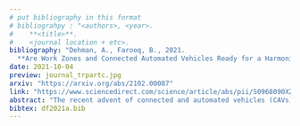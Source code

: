 ```yaml
---
# put bibliography in this format
# bibliograhpy : "<authors>, <year>.
#    **<title>**.
#    <journal location + etc>.
bibliography: "Dehman, A., Farooq, B., 2021.
  **Are Work Zones and Connected Automated Vehicles Ready for a Harmonious Coexistence? A Scoping Review and Research Agenda**. Transportation Research Part C: Emerging Technologies." # surround Title with **<title>**
date: 2021-10-04
preview: journal_trpartc.jpg
arxiv: "https://arxiv.org/abs/2102.00087"
link: "https://www.sciencedirect.com/science/article/abs/pii/S0968090X21004162"
abstract: "The recent advent of connected and automated vehicles (CAVs) is expected to transform the transportation system. CAV technologies are being developed rapidly and they are foreseen to penetrate the market at a rapid pace. On the other hand, work zones (WZs) have become common areas on highway systems as a result of the increasing construction and maintenance activities. The near future will therefore bring the coexistence of CAVs and WZs which makes their interaction inevitable. WZs expose all vehicles to a sudden and complex geometric change in the roadway environment, something that may challenge many of CAV navigation capabilities. WZs however also impose a space contraction resulting in adverse traffic impacts, something that legitimately calls for benefiting from the highly efficient CAV functions. CAVs should be able to reliably traverse WZ geometry and WZs should benefit from CAV intelligent functions. This paper reviews the state-of-the-art and the key concepts, opportunities, and challenges of deploying CAV systems at WZs. The reviewed subjects include traffic performance and behaviour, technologies and infrastructure, and regulatory considerations. Eighteen CAV mobility, safety, and environmental concepts and functions were distributed over the WZ area which was subdivided into five segments: further upstream, approach area, queuing area, WZ activity, and termination area. In addition, among other topics reviewed and discussed are detection of WZ features, smart traffic control devices, various technologies at connected WZs, cross-border harmonization, liability, insurance, and privacy. The paper also provides a research agenda with a list of research needs supported by experts rating and inputs. The paper aims to provide a bird’s eye view, but with necessary details that can benefit researchers, practitioners, and transportation agencies."
bibtex: df2021a.bib
---
```

